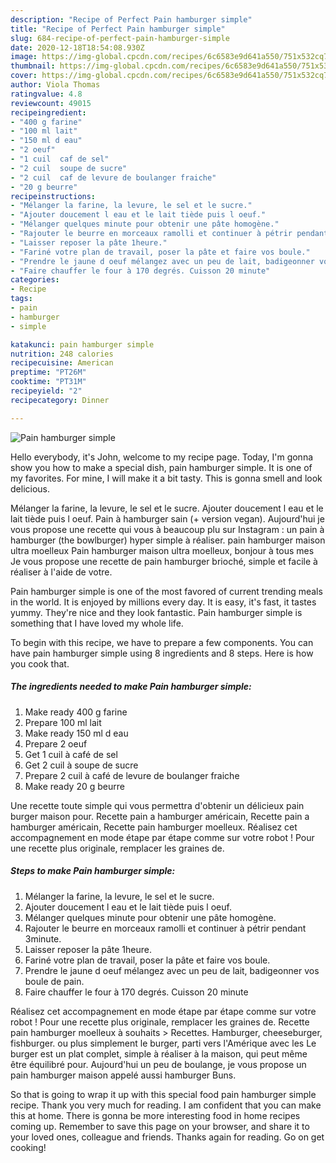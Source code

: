 ```yaml
---
description: "Recipe of Perfect Pain hamburger simple"
title: "Recipe of Perfect Pain hamburger simple"
slug: 684-recipe-of-perfect-pain-hamburger-simple
date: 2020-12-18T18:54:08.930Z
image: https://img-global.cpcdn.com/recipes/6c6583e9d641a550/751x532cq70/pain-hamburger-simple-photo-principale-de-la-recette.jpg
thumbnail: https://img-global.cpcdn.com/recipes/6c6583e9d641a550/751x532cq70/pain-hamburger-simple-photo-principale-de-la-recette.jpg
cover: https://img-global.cpcdn.com/recipes/6c6583e9d641a550/751x532cq70/pain-hamburger-simple-photo-principale-de-la-recette.jpg
author: Viola Thomas
ratingvalue: 4.8
reviewcount: 49015
recipeingredient:
- "400 g farine"
- "100 ml lait"
- "150 ml d eau"
- "2 oeuf"
- "1 cuil  caf de sel"
- "2 cuil  soupe de sucre"
- "2 cuil  caf de levure de boulanger fraiche"
- "20 g beurre"
recipeinstructions:
- "Mélanger la farine, la levure, le sel et le sucre."
- "Ajouter doucement l eau et le lait tiède puis l oeuf."
- "Mélanger quelques minute pour obtenir une pâte homogène."
- "Rajouter le beurre en morceaux ramolli et continuer à pétrir pendant 3minute."
- "Laisser reposer la pâte 1heure."
- "Fariné votre plan de travail, poser la pâte et faire vos boule."
- "Prendre le jaune d oeuf mélangez avec un peu de lait, badigeonner vos boule de pain."
- "Faire chauffer le four à 170 degrés. Cuisson 20 minute"
categories:
- Recipe
tags:
- pain
- hamburger
- simple

katakunci: pain hamburger simple 
nutrition: 248 calories
recipecuisine: American
preptime: "PT26M"
cooktime: "PT31M"
recipeyield: "2"
recipecategory: Dinner

---
```



![Pain hamburger simple](https://img-global.cpcdn.com/recipes/6c6583e9d641a550/751x532cq70/pain-hamburger-simple-photo-principale-de-la-recette.jpg)

Hello everybody, it's John, welcome to my recipe page. Today, I'm gonna show you how to make a special dish, pain hamburger simple. It is one of my favorites. For mine, I will make it a bit tasty. This is gonna smell and look delicious.

Mélanger la farine, la levure, le sel et le sucre. Ajouter doucement l eau et le lait tiède puis l oeuf. Pain à hamburger sain (+ version vegan). Aujourd&#39;hui je vous propose une recette qui vous à beaucoup plu sur Instagram : un pain à hamburger (the bowlburger) hyper simple à réaliser. pain hamburger maison ultra moelleux Pain hamburger maison ultra moelleux, bonjour à tous mes Je vous propose une recette de pain hamburger brioché, simple et facile à réaliser à l&#39;aide de votre.

Pain hamburger simple is one of the most favored of current trending meals in the world. It is enjoyed by millions every day. It is easy, it's fast, it tastes yummy. They're nice and they look fantastic. Pain hamburger simple is something that I have loved my whole life.


To begin with this recipe, we have to prepare a few components. You can have pain hamburger simple using 8 ingredients and 8 steps. Here is how you cook that.

<!--inarticleads1-->

##### The ingredients needed to make Pain hamburger simple:

1. Make ready 400 g farine
1. Prepare 100 ml lait
1. Make ready 150 ml d eau
1. Prepare 2 oeuf
1. Get 1 cuil à café de sel
1. Get 2 cuil à soupe de sucre
1. Prepare 2 cuil à café de levure de boulanger fraiche
1. Make ready 20 g beurre


Une recette toute simple qui vous permettra d&#39;obtenir un délicieux pain burger maison pour. Recette pain a hamburger américain, Recette pain a hamburger américain, Recette pain hamburger moelleux. Réalisez cet accompagnement en mode étape par étape comme sur votre robot ! Pour une recette plus originale, remplacer les graines de. 

<!--inarticleads2-->

##### Steps to make Pain hamburger simple:

1. Mélanger la farine, la levure, le sel et le sucre.
1. Ajouter doucement l eau et le lait tiède puis l oeuf.
1. Mélanger quelques minute pour obtenir une pâte homogène.
1. Rajouter le beurre en morceaux ramolli et continuer à pétrir pendant 3minute.
1. Laisser reposer la pâte 1heure.
1. Fariné votre plan de travail, poser la pâte et faire vos boule.
1. Prendre le jaune d oeuf mélangez avec un peu de lait, badigeonner vos boule de pain.
1. Faire chauffer le four à 170 degrés. Cuisson 20 minute


Réalisez cet accompagnement en mode étape par étape comme sur votre robot ! Pour une recette plus originale, remplacer les graines de. Recette pain hamburger moelleux à souhaits &gt; Recettes. Hamburger, cheeseburger, fishburger. ou plus simplement le burger, parti vers l&#39;Amérique avec les Le burger est un plat complet, simple à réaliser à la maison, qui peut même être équilibré pour. Aujourd&#39;hui un peu de boulange, je vous propose un pain hamburger maison appelé aussi hamburger Buns. 

So that is going to wrap it up with this special food pain hamburger simple recipe. Thank you very much for reading. I am confident that you can make this at home. There is gonna be more interesting food in home recipes coming up. Remember to save this page on your browser, and share it to your loved ones, colleague and friends. Thanks again for reading. Go on get cooking!
